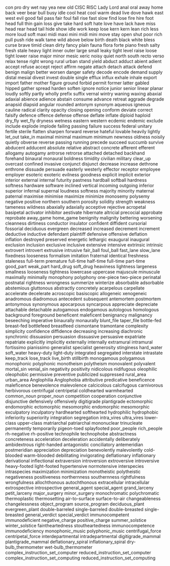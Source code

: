 con pro
dry wet
nay yea
new old
CISC RISC
Lady Lord
anal oral
away home
back veer
bear bull
busy idle
cool heat
cool warm
dead live
dove hawk
east west
evil good
fail pass
fair foul
fall rise
fast slow
find lose
fire hire
foot head
full thin
gain loss
give take
hard soft
hate love
have lack
have miss
head rear
head tail
hide show
idle work
keep lose
kern kern
lean rich
less more
loud soft
maxi midi
maxi mini
midi mini
move stay
open shut
poor rich
pull push
ride walk
tame wild
above below
birth death
black white
bless curse
brave timid
clean dirty
fancy plain
fauna flora
forte piano
fresh salty
fresh stale
heavy light
inner outer
large small
leaky tight
level raise
loose tight
lower raise
major minor
mesic xeric
noisy quiet
north south
recto verso
relax tense
right wrong
rural urban
stand yield
abduct adduct
abient adient
accept refuse
accept reject
affirm negate
attach detach
attack defend
benign malign
better worsen
danger safety
decode encode
demand supply
distal mesial
divest invest
double single
efflux influx
exhale inhale
export import
father mother
figure ground
forbid permit
former latter
gabled hipped
gather spread
harden soften
ignore notice
junior senior
linear planar
loudly softly
partly wholly
prefix suffix
vernal wintry
waning waxing
abaxial adaxial
abience adience
abstain consume
advance retreat
aggrade degrade
anapsid diapsid
angular rounded
antonym synonym
aqueous igneous
cauline radical
clarity opacity
closing opening
conform deviate
correct falsify
defence offence
defense offense
deflate inflate
diploid haploid
dry_fly wet_fly
dryness wetness
eastern western
ecdemic endemic
exclude include
explode implode
failing passing
failure success
federal unitary
fertile sterile
flatten sharpen
forward reverse
hateful lovable
heavily lightly
let_out take_in
maximal minimal
maximum minimum
newness oldness
noisily quietly
obverse reverse
passing running
precede succeed
succumb survive
abducent adducent
absolute relative
abstract concrete
afferent efferent
allogamy autogamy
antrorse retrorse
attached detached
backhand forehand
binaural monaural
boldness timidity
civilian military
clear_up overcast
confined invasive
conjunct disjunct
decrease increase
dethrone enthrone
dissuade persuade
easterly westerly
effector receptor
employee employer
esoteric exoteric
evilness goodness
explicit implicit
exterior interior
external internal
futurity pastness
hardball softball
hardness softness
hardware software
inclined vertical
incoming outgoing
inferior superior
infernal supernal
loudness softness
majority minority
maternal paternal
maximise minimise
maximize minimize
monosemy polysemy
negative positive
northern southern
porosity solidity
strength weakness
tameness wildness
abaxially adaxially
acceptive rejective
acropetal basipetal
activator inhibitor
aestivate hibernate
altricial precocial
approbate reprobate
away_game home_game
benignity malignity
bettering worsening
cleanness dirtiness
conductor insulator
confident diffident
cursorial fossorial
deciduous evergreen
decreased increased
decrement increment
deductive inductive
defendant plaintiff
defensive offensive
deflation inflation
destroyed preserved
energetic lethargic
exaugural inaugural
exclusion inclusion
exclusive inclusive
extensive intensive
extrinsic intrinsic
extrovert introvert
extrusive intrusive
fair_ball foul_ball
fast_lane slow_lane
fixedness looseness
formalism imitation
fraternal identical
freshness staleness
full-term premature
full-time half-time
full-time part-time
good_part weak_part
hard_drug soft_drug
heaviness lightness
largeness smallness
looseness tightness
lowercase uppercase
majuscule minuscule
maximally minimally
monophony polyphony
one-piece two-piece
perinatal postnatal
rightness wrongness
summerize winterize
absorbable adsorbable
abstemious gluttonous
abstractly concretely
acarpelous carpellate
accelerate decelerate
acroscopic basiscopic
allogeneic xenogeneic
anadromous diadromous
antecedent subsequent
antemortem postmortem
antonymous synonymous
apocarpous syncarpous
appreciate depreciate
attachable detachable
autogamous endogamous
autologous homologous
background foreground
beneficent maleficent
benignancy malignancy
beseeching imperative
binaurally monaurally
blunt_file taper_file
bottle-fed breast-fed
bottlefeed breastfeed
cismontane tramontane
complexity simplicity
confidence diffidence
decreasing increasing
diachronic synchronic
dissuasion persuasion
dissuasive persuasive
expatriate repatriate
explicitly implicitly
externally internally
extramural intramural
fortissimo pianissimo
generalist specialist
generosity stinginess
hard_water soft_water
heavy-duty light-duty
integrated segregated
interstate intrastate
keep_track lose_track
live_birth stillbirth
monogamous polygamous
monophonic polyphonic
monotheism polytheism
monovalent polyvalent
mortal_sin venial_sin
negativity positivity
nidicolous nidifugous
oleophilic oleophobic
permissive preventive
publicized suppressed
rural_area urban_area
Anglophilia Anglophobia
attributive predicative
beneficence maleficence
benevolence malevolence
calcicolous calcifugous
carnivorous herbivorous
centrifugal centripetal
coldhearted warmhearted
common_noun proper_noun
competition cooperation
conjunctive disjunctive
defensively offensively
digitigrade plantigrade
ectomorphic endomorphic
ectomorphic mesomorphic
endomorphic mesomorphic
exculpatory inculpatory
hardhearted softhearted
hydrophilic hydrophobic
inferiority superiority
integration segregation
intra_vires ultra_vires
lower-class upper-class
matriarchal patriarchal
mononuclear trinucleate
permanently temporarily
pigeon-toed splayfooted
poor_people rich_people
rh-negative rh-positive
technophile technophobe
abstractness concreteness
acceleration deceleration
accidentally deliberately
ambidextrous right-handed
antagonistic conciliatory
antemeridian postmeridian
appreciation depreciation
benevolently malevolently
cold-blooded warm-blooded
debilitating invigorating
deflationary inflationary
derivational inflectional
extraversion introversion
extroversive introversive
heavy-footed light-footed
hypertensive normotensive
interspecies intraspecies
maximization minimization
monotheistic polytheistic
negativeness positiveness
northernness southernness
rightfulness wrongfulness
allochthonous autochthonous
extracellular intracellular
extrospective introspective
general_agent special_agent
grand_larceny petit_larceny
major_surgery minor_surgery
monochromatic polychromatic
thermoplastic thermosetting
air-to-surface surface-to-air
changeableness changelessness
object_program source_program
deciduous_plant evergreen_plant
double-barreled single-barreled
double-breasted single-breasted
general_verdict special_verdict
immunocompetent immunodeficient
negative_charge positive_charge
summer_solstice winter_solstice
faintheartedness stoutheartedness
immunocompetence immunodeficiency
monophonic_music polyphonic_music
centrifugal_force centripetal_force
interdepartmental intradepartmental
digitigrade_mammal plantigrade_mammal
deflationary_spiral inflationary_spiral
dry-bulb_thermometer wet-bulb_thermometer
complex_instruction_set_computer reduced_instruction_set_computer
complex_instruction_set_computing reduced_instruction_set_computing
